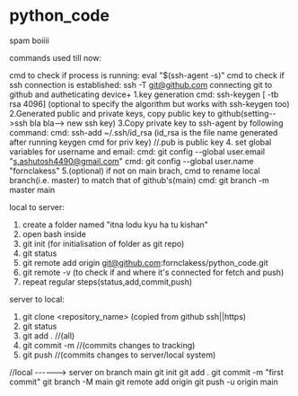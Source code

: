 # python_code
spam boiiii

commands used till now:

cmd to check if process is running: eval "$(ssh-agent -s)"
cmd to check if ssh connection is established: ssh -T git@github.com
connecting git to github and autheticating device+
1.key generation
cmd: ssh-keygen [ -tb rsa 4096] (optional to specify the algorithm but works with ssh-keygen too)
2.Generated public and private keys, copy public key to github(setting-->ssh bla bla--> new ssh key)
3.Copy private key to ssh-agent by following command:
cmd: ssh-add ~/.ssh/id_rsa     (id_rsa is the file name generated after running keygen cmd for priv key)  //.pub is public key
4. set global variables for username and email:
cmd: git config --global user.email "s.ashutosh4490@gmail.com" 
cmd: git config --global user.name "fornclakess"
5.(optional) if not on main brach, cmd to rename local branch(i.e. master) to match that of github's(main)
cmd: git branch -m master main


local to server:
1. create a folder named "itna lodu kyu ha tu kishan"
2. open bash inside
3. git init (for initialisation of folder as git repo)
4. git status
5. git remote add origin git@github.com:fornclakess/python_code.git
6. git remote -v (to check if and where it's connected for fetch and push)
7. repeat regular steps(status,add,commit,push)



server to local:
1. git clone <repository_name>	(copied from github ssh||https)
1. git status
2. git add . //(all)
3. git commit -m <message>//(commits changes to tracking)
4. git push //(commits changes to server/local system)

//local ------> server on branch main
git init
git add .
git commit -m "first commit"
git branch -M main
git remote add origin <ssh link>
git push -u origin main
 
